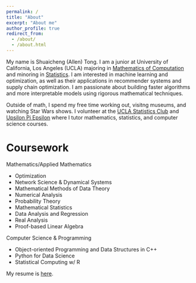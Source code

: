 ```yaml
---
permalink: /
title: "About"
excerpt: "About me"
author_profile: true
redirect_from: 
  - /about/
  - /about.html
---
```


My name is Shuaicheng (Allen) Tong. I am a junior at University of California, Los Angeles (UCLA) majoring in [Mathematics of Computation](https://ww3.math.ucla.edu/) and minoring in [Statistics](http://statistics.ucla.edu/). I am interested in machine learning and optimization, as
 well as their applications in recommender systems and supply chain optimization. I am passionate about building faster algorithms and more interpretable models using 
 rigorous mathematical techniques.

 Outside of math, I spend my free time working out, visitng museums, and watching Star Wars shows. I volunteer at the [UCLA Statistics Club](http://statistics.ucla.edu/groups/statistics-club-at-ucla/) and [Upsilon Pi Epsilon](https://upe.seas.ucla.edu/tutoring/) where I tutor mathematics, statistics, and computer science courses.

Coursework
======
Mathematics/Applied Mathematics
* Optimization
* Network Science & Dynamical Systems
* Mathematical Methods of Data Theory
* Numerical Analysis
* Probability Theory
* Mathematical Statistics
* Data Analysis and Regression
* Real Analysis
* Proof-based Linear Algebra

Computer Science & Programming
* Object-oriented Programming and Data Structures in C++
* Python for Data Science
* Statistical Computing w/ R




My resume is [here](files/resume_1228.pdf).
